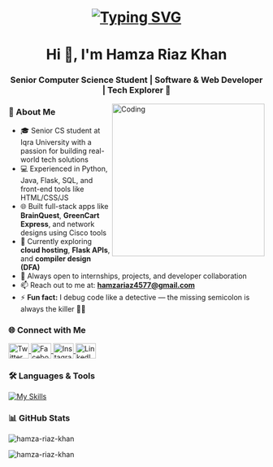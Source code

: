 <h1 align="center">
  <a href="https://git.io/typing-svg">
    <img src="https://readme-typing-svg.demolab.com?font=Inter&weight=500&duration=2000&pause=100&color=00FFAB&center=true&vCenter=true&multiline=true&width=250&height=85&lines=I+Write+Code+%F0%9F%91%A8%E2%80%8D%F0%9F%92%BB;Break+Bugs+%F0%9F%A7%B9;+And+Build+Cool+Stuff+%F0%9F%A7%A0" alt="Typing SVG" />
  </a>
</h1>
<h1 align="center">Hi 👋, I'm Hamza Riaz Khan</h1>
<h3 align="center">Senior Computer Science Student | Software & Web Developer | Tech Explorer 🚀</h3>

<img align="right" alt="Coding" width="300" src="https://media3.giphy.com/media/v1.Y2lkPTc5MGI3NjExcGRoa2E5NG14N3JuaWkwOGg0a3RiemFuNGUxbXQzZzlsdGxyamZsZCZlcD12MV9pbnRlcm5hbF9naWZfYnlfaWQmY3Q9Zw/78XCFBGOlS6keY1Bil/giphy.gif">

### 🚀 About Me

- 🎓 Senior CS student at Iqra University with a passion for building real-world tech solutions  
- 💻 Experienced in Python, Java, Flask, SQL, and front-end tools like HTML/CSS/JS  
- 🌐 Built full-stack apps like **BrainQuest**, **GreenCart Express**, and network designs using Cisco tools  
- 🌱 Currently exploring **cloud hosting**, **Flask APIs**, and **compiler design (DFA)**  
- 🤝 Always open to internships, projects, and developer collaboration  
- 📫 Reach out to me at: **hamzariaz4577@gmail.com**  
- ⚡ **Fun fact:** I debug code like a detective — the missing semicolon is always the killer 🕵️‍♂️

### 🌐 Connect with Me

<p align="left">
  <a href="https://twitter.com/Hamzaa_Riazz" target="_blank">
    <img align="center" src="https://raw.githubusercontent.com/rahuldkjain/github-profile-readme-generator/master/src/images/icons/Social/twitter.svg" height="30" width="40" alt="Twitter"/>
  </a>
  <a href="https://www.facebook.com/Hamza.Riaz2004" target="_blank">
    <img align="center" src="https://raw.githubusercontent.com/rahuldkjain/github-profile-readme-generator/master/src/images/icons/Social/facebook.svg" height="30" width="40" alt="Facebook"/>
  </a>
  <a href="https://www.instagram.com/hamzaaa_riazz/" target="_blank">
    <img align="center" src="https://raw.githubusercontent.com/rahuldkjain/github-profile-readme-generator/master/src/images/icons/Social/instagram.svg" height="30" width="40" alt="Instagram"/>
  </a>
  <a href="https://www.linkedin.com/in/hamza-builds/" target="_blank">
    <img align="center" src="https://raw.githubusercontent.com/rahuldkjain/github-profile-readme-generator/master/src/images/icons/Social/linked-in-alt.svg" height="30" width="40" alt="LinkedIn"/>
  </a>
</p>

### 🛠️ Languages & Tools

[![My Skills](https://skillicons.dev/icons?i=html,css,java,js,py,c,cs,cpp,aws,linux,matlab,mysql,sqlite,blender,androidstudio,swift,bootstrap,flask,tailwind,figma,github,jquery,vscode,eclipse,ps,pr)](https://skillicons.dev)

### 📊 GitHub Stats

<p><img align="center" src="https://github-readme-stats.vercel.app/api/top-langs?username=hamza-riaz-khan&show_icons=true&locale=en&layout=compact" alt="hamza-riaz-khan" /></p>

<p><img align="center" src="https://github-readme-streak-stats.herokuapp.com/?user=hamza-riaz-khan&" alt="hamza-riaz-khan" /></p>
